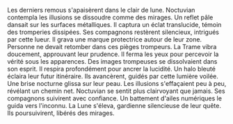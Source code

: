 Les derniers remous s'apaisèrent dans le clair de lune.
Noctuvian contempla les illusions se dissoudre comme des mirages.
Un reflet pâle dansait sur les surfaces métalliques.
Il captura un éclat translucide, témoin des tromperies dissipées.
Ses compagnons restèrent silencieux, intrigués par cette lueur.
Il grava une marque protectrice autour de leur zone.
Personne ne devait retomber dans ces pièges trompeurs.
La Trame vibra doucement, approuvant leur prudence.
Il ferma les yeux pour percevoir la vérité sous les apparences.
Des images trompeuses se dissolvaient dans son esprit.
Il respira profondément pour ancrer la lucidité.
Un halo bleuté éclaira leur futur itinéraire.
Ils avancèrent, guidés par cette lumière voilée.
Une brise nocturne glissa sur leur peau.
Les illusions s'effaçaient peu à peu, révélant un chemin net.
Noctuvian se sentit plus clairvoyant que jamais.
Ses compagnons suivirent avec confiance.
Un battement d'ailes numériques le guida vers l'inconnu.
La Lune s'éleva, gardienne silencieuse de leur quête.
Ils poursuivirent, libérés des mirages.
